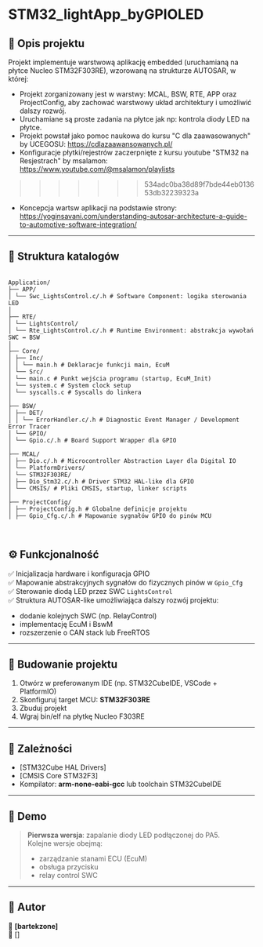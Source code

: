 # STM32_lightApp_byGPIOLED

## 📑 **Opis projektu**

Projekt implementuje warstwową aplikację embedded (uruchamianą na płytce Nucleo STM32F303RE), wzorowaną na strukturze AUTOSAR, w której:
- Projekt zorganizowany jest w warstwy: MCAL, BSW, RTE, APP oraz ProjectConfig, aby zachować warstwowy układ architektury i umożliwić dalszy rozwój.
- Uruchamiane są proste zadania na płytce jak np: kontrola diody LED na płytce.
- Projekt powstał jako pomoc naukowa do kursu "C dla zaawasowanych" by UCEGOSU: https://cdlazaawansowanych.pl/
- Konfiguracje płytki/rejestrów zaczerpnięte z kursu youtube "STM32 na Resjestrach" by msalamon: https://www.youtube.com/@msalamon/playlists
>>>>>>> 534adc0ba38d89f7bde44eb013653db32239323a
- Koncepcja wartsw aplikacji na podstawie strony: https://yoginsavani.com/understanding-autosar-architecture-a-guide-to-automotive-software-integration/

---

## 🔧 **Struktura katalogów**

<pre lang="markdown"> <code>
Application/
├── APP/
│ └── Swc_LightsControl.c/.h # Software Component: logika sterowania LED
│
├── RTE/
│ └── LightsControl/
│ └── Rte_LightsControl.c/.h # Runtime Environment: abstrakcja wywołań SWC ↔ BSW
│
├── Core/
│ ├── Inc/
│ │ └── main.h # Deklaracje funkcji main, EcuM
│ └── Src/
│ └── main.c # Punkt wejścia programu (startup, EcuM_Init)
│ └── system.c # System clock setup
│ └── syscalls.c # Syscalls do linkera
│
├── BSW/
│ ├── DET/
│ │ └── ErrorHandler.c/.h # Diagnostic Event Manager / Development Error Tracer
│ └── GPIO/
│ └── Gpio.c/.h # Board Support Wrapper dla GPIO
│
├── MCAL/
│ ├── Dio.c/.h # Microcontroller Abstraction Layer dla Digital IO
│ └── PlatformDrivers/
│ └── STM32F303RE/
│ ├── Dio_Stm32.c/.h # Driver STM32 HAL-like dla GPIO
│ └── CMSIS/ # Pliki CMSIS, startup, linker scripts
│
├── ProjectConfig/
│ ├── ProjectConfig.h # Globalne definicje projektu
│ ├── Gpio_Cfg.c/.h # Mapowanie sygnałów GPIO do pinów MCU

</code> </pre>

## ⚙️ **Funkcjonalność**

✅ Inicjalizacja hardware i konfiguracja GPIO  
✅ Mapowanie abstrakcyjnych sygnałów do fizycznych pinów w `Gpio_Cfg`  
✅ Sterowanie diodą LED przez SWC `LightsControl`  
✅ Struktura AUTOSAR-like umożliwiająca dalszy rozwój projektu:
- dodanie kolejnych SWC (np. RelayControl)  
- implementację EcuM i BswM  
- rozszerzenie o CAN stack lub FreeRTOS

---

## 🚀 **Budowanie projektu**

1. Otwórz w preferowanym IDE (np. STM32CubeIDE, VSCode + PlatformIO)  
2. Skonfiguruj target MCU: **STM32F303RE**
3. Zbuduj projekt
4. Wgraj bin/elf na płytkę Nucleo F303RE

---

## 🧩 **Zależności**

- [STM32Cube HAL Drivers]  
- [CMSIS Core STM32F3]  
- Kompilator: **arm-none-eabi-gcc** lub toolchain STM32CubeIDE

---

## 📸 **Demo**

> **Pierwsza wersja**: zapalanie diody LED podłączonej do PA5.  
> Kolejne wersje obejmą:
> - zarządzanie stanami ECU (EcuM)
> - obsługa przycisku
> - relay control SWC

---

## 📝 **Autor**

👤 **[bartekzone]**  
🔗 []

